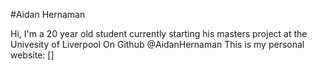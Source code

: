 #Aidan Hernaman

Hi, I'm a 20 year old student currently starting his masters project at the Univesity of Liverpool
On Github @AidanHernaman
This is my personal website: []
